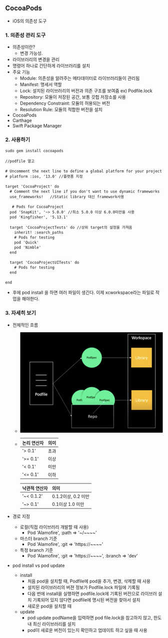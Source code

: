 ## CocoaPods

- iOS의 의존성 도구



### 1. 의존성 관리 도구

- 의존성이란?
  - 변경 가능성.
- 라이브러리의 변경을 관리
- 명령어 하나로 간단하게 라이브러리를 설치
- 주요 기능
  - Module: 의존성을 알려주는 메타데이터로 라이브러리들이 관리됨
  - Manifest: 명세서 역할
  - Lock: 설치된 라이브러리의 버전과 의존 구조를 보여줌 ex) Podfile.lock
  - Repository: 모듈이 저장된 공간, 보통 깃헙 저장소를 사용
  - Dependency Constraint: 모듈의 허용되는 버전
  - Resolution Rule: 모듈의 적합한 버전을 설치
- CocoaPods
- Carthage
- Swift Package Manager



### 2. 사용하기

```
sudo gem install cocoapods

//podfile 열고

# Uncomment the next line to define a global platform for your project
# platform :ios, '13.0'	//플랫폼 지정

target 'CocoaProject' do
  # Comment the next line if you don't want to use dynamic frameworks
  use_frameworks!	//Static library 대신 framework사용

   # Pods for CocoaProject
  pod 'SnapKit', '~> 5.0.0' //최소 5.0.0 이상 6.0.0미만을 사용
  pod 'Kingfisher', '5.13.1'

  target 'CocoaProjectTests' do //상위 target의 설정을 가져옴
    inherit! :search_paths
    # Pods for testing
    pod 'Quick'
    pod 'Nimble'
  end

  target 'CocoaProjectUITests' do
    # Pods for testing
  end

end
```

- 후에 pod install 을 하면 여러 파일이 생긴다. 이제 xcworkspace라는 파일로 작업을 해야한다.



### 3. 자세히 보기

- 전체적인 흐름

  - ![image-20200720112141180](../img/image-20200720112141180.png)

  - | 논리 연산자 | 의미 |
    | ----------- | ---- |
    | '> 0.1'     | 초과 |
    | '>= 0.1'    | 이상 |
    | '< 0.1'     | 미만 |
    | '<= 0.1'    | 이하 |

    | 낙관적 연산자 | 의미                |
    | ------------- | ------------------- |
    | '~< 0.1.2'    | 0.1.2이상, 0.2 미만 |
    | '~> 0.1'      | 0.1이상 1.0 미만    |

- 경로 지정

  - 로컬(직접 라이브러리 개발할 때 사용)
    - Pod 'Alamofire', :path => '~/~~~~'
  - 마스터 branch 기준
    - Pod 'Alamofire', :git => 'https://~~~~'
  - 특정 branch 기준
    - Pod 'Alamofire', :git => 'https://~~~~', :branch => 'dev'

- pod install vs pod update

  - install
    - 처음 pod을 설치할 때, Podfile에 pod을 추가, 변경, 삭제할 때 사용
    - 설치된 라이브러리의 버젼 정보가 Podfile.lock 파일에 기록됨
    - 다음 번에 install을 실행하면 podfile.lock에 기록된 버전으로 라이브러 설치 기록되어 있지 않다면  podfile에 명시된 버전을 찾아서 설치
    - 새로운 pod을 설치할 때
  - update
    - pod update podName을 입력하면 pod file.lock을 참고하지 않고, 한도 내 최신 라이브러리를 설치
    - pod이 새로운 버전이 있는지 확인하고 업데이트 하고 싶을 때 사용



